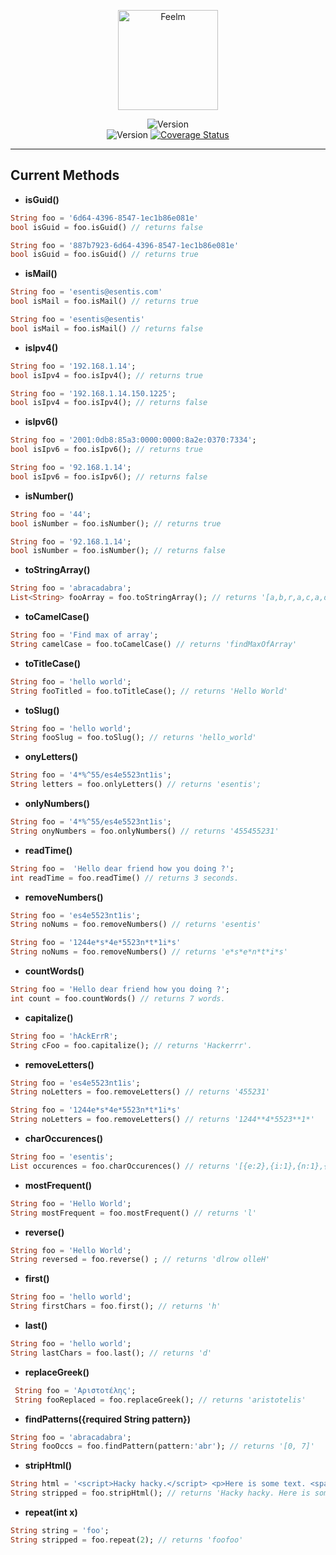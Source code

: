 <p align="center">
  <img src="https://i.imgur.com/irnKSr0.png" height="160" alt="Feelm" /><br/>
</p>

<p align="center">
 <img src="https://img.shields.io/pub/v/string_extensions?color=637d0d&style=for-the-badge" alt="Version" /></br>
 <img src="https://travis-ci.com/esentis/string_extensions.svg?branch=master" alt="Version" />
 <a href='https://coveralls.io/github/esentis/string_extensions?branch=master'><img src='https://coveralls.io/repos/github/esentis/string_extensions/badge.svg?branch=master' alt='Coverage Status' /></a>
</br>
</p>

---

## Current Methods

* **isGuid()**

```dart
String foo = '6d64-4396-8547-1ec1b86e081e'
bool isGuid = foo.isGuid() // returns false
 ```

```dart
String foo = '887b7923-6d64-4396-8547-1ec1b86e081e'
bool isGuid = foo.isGuid() // returns true
 ```

* **isMail()**

```dart
String foo = 'esentis@esentis.com'
bool isMail = foo.isMail() // returns true
```

```dart
String foo = 'esentis@esentis'
bool isMail = foo.isMail() // returns false
```

* **isIpv4()**

```dart
String foo = '192.168.1.14';
bool isIpv4 = foo.isIpv4(); // returns true
```

```dart
String foo = '192.168.1.14.150.1225';
bool isIpv4 = foo.isIpv4(); // returns false
```

* **isIpv6()**

```dart
String foo = '2001:0db8:85a3:0000:0000:8a2e:0370:7334';
bool isIpv6 = foo.isIpv6(); // returns true
```

```dart
String foo = '92.168.1.14';
bool isIpv6 = foo.isIpv6(); // returns false
```

* **isNumber()**

```dart
String foo = '44';
bool isNumber = foo.isNumber(); // returns true
```

```dart
String foo = '92.168.1.14';
bool isNumber = foo.isNumber(); // returns false
```

* **toStringArray()**

```dart
String foo = 'abracadabra';
List<String> fooArray = foo.toStringArray(); // returns '[a,b,r,a,c,a,d,a,b,r,a]'
 ```

* **toCamelCase()**

```dart
String foo = 'Find max of array';
String camelCase = foo.toCamelCase() // returns 'findMaxOfArray'
 ```

* **toTitleCase()**

```dart
String foo = 'hello world';
String fooTitled = foo.toTitleCase(); // returns 'Hello World'
 ```

* **toSlug()**

```dart
String foo = 'hello world';
String fooSlug = foo.toSlug(); // returns 'hello_world'
 ```

* **onyLetters()**

```dart
String foo = '4*%^55/es4e5523nt1is';
String letters = foo.onlyLetters() // returns 'esentis';
 ```

* **onlyNumbers()**

```dart
String foo = '4*%^55/es4e5523nt1is';
String onyNumbers = foo.onlyNumbers() // returns '455455231'
 ```

* **readTime()**

```dart
String foo =  'Hello dear friend how you doing ?';
int readTime = foo.readTime() // returns 3 seconds.
 ```

* **removeNumbers()**

```dart
String foo = 'es4e5523nt1is';
String noNums = foo.removeNumbers() // returns 'esentis'
 ```

```dart
String foo = '1244e*s*4e*5523n*t*1i*s'
String noNums = foo.removeNumbers() // returns 'e*s*e*n*t*i*s'
 ```

* **countWords()**

```dart
String foo = 'Hello dear friend how you doing ?';
int count = foo.countWords() // returns 7 words.
 ```

* **capitalize()**

```dart
String foo = 'hAckErrR';
String cFoo = foo.capitalize(); // returns 'Hackerrr'.
```

* **removeLetters()**

```dart
String foo = 'es4e5523nt1is';
String noLetters = foo.removeLetters() // returns '455231'
```

```dart
String foo = '1244e*s*4e*5523n*t*1i*s'
String noLetters = foo.removeLetters() // returns '1244**4*5523**1*'
```

* **charOccurences()**

```dart
String foo = 'esentis';
List occurences = foo.charOccurences() // returns '[{e:2},{i:1},{n:1},{s:2},]'
```

* **mostFrequent()**

```dart
String foo = 'Hello World';
String mostFrequent = foo.mostFrequent() // returns 'l'
```

* **reverse()**

```dart
String foo = 'Hello World';
String reversed = foo.reverse() ; // returns 'dlrow olleH'
```

* **first()**

```dart
String foo = 'hello world';
String firstChars = foo.first(); // returns 'h'
 ```

* **last()**

 ```dart
String foo = 'hello world';
String lastChars = foo.last(); // returns 'd'
```

* **replaceGreek()**

```dart
 String foo = 'Αριστοτέλης';
 String fooReplaced = foo.replaceGreek(); // returns 'aristotelis'
 ```

* **findPatterns({required String pattern})**

```dart
String foo = 'abracadabra';
String fooOccs = foo.findPattern(pattern:'abr'); // returns '[0, 7]'
 ```

* **stripHtml()**

```dart
String html = '<script>Hacky hacky.</script> <p>Here is some text. <span class="bold">This is bold. </span></p>';
String stripped = foo.stripHtml(); // returns 'Hacky hacky. Here is some text. This is bold.'
 ```

* **repeat(int x)**

```dart
String string = 'foo';
String stripped = foo.repeat(2); // returns 'foofoo'
 ```
